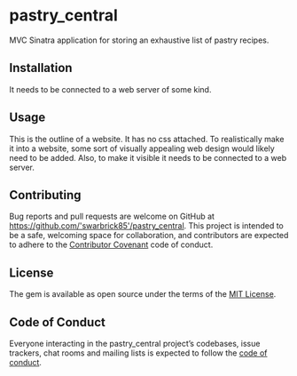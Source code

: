 # pastry_central
MVC Sinatra application for storing an exhaustive list of pastry recipes.

## Installation

It needs to be connected to a web server of some kind.

## Usage

This is the outline of a website. It has no css attached. To realistically make it into a website, some sort of visually appealing web design would likely need to be added. Also, to make it visible it needs to be connected to a web server.

## Contributing

Bug reports and pull requests are welcome on GitHub at https://github.com/'swarbrick85'/pastry_central. This project is intended to be a safe, welcoming space for collaboration, and contributors are expected to adhere to the [Contributor Covenant](http://contributor-covenant.org) code of conduct.


## License

The gem is available as open source under the terms of the [MIT License](https://opensource.org/licenses/MIT).


## Code of Conduct

Everyone interacting in the pastry_central project’s codebases, issue trackers, chat rooms and mailing lists is expected to follow the [code of conduct](https://github.com/'swarbrick85'/cfaprotein/blob/master/CODE_OF_CONDUCT.md).
